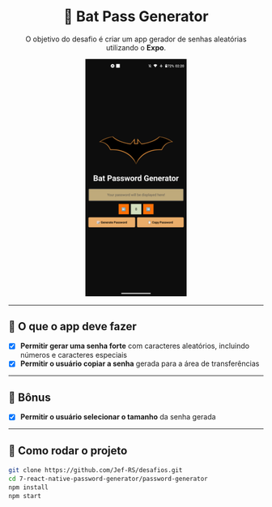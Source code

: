 <div style="text-align: center;">
  <h1>🦇 Bat Pass Generator</h1>
  <p>O objetivo do desafio é criar um app gerador de senhas aleatórias utilizando o <strong>Expo</strong>.</p>
  <a href="#">
      <img src=".github/assets/preview.png" width="200" />
  </a>
</div>

---

## 📌 O que o app deve fazer

- [x] **Permitir gerar uma senha forte** com caracteres aleatórios, incluindo números e caracteres especiais
- [x] **Permitir o usuário copiar a senha** gerada para a área de transferências

---

## 🎁 Bônus

- [x] **Permitir o usuário selecionar o tamanho** da senha gerada

---

## 🚀 Como rodar o projeto

```bash
git clone https://github.com/Jef-RS/desafios.git
cd 7-react-native-password-generator/password-generator
npm install
npm start
